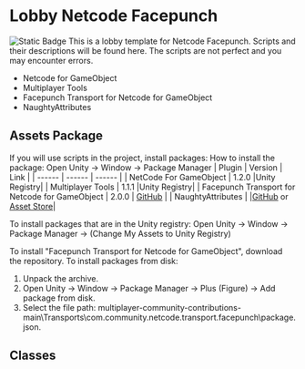 # Lobby Netcode Facepunch
![Static Badge](https://img.shields.io/badge/2021.3.21f1-Unity?style=for-the-badge&logo=Unity&label=Unity&labelColor=black&color=gray)
This is a lobby template for Netcode Facepunch. Scripts and their descriptions will be found here. The scripts are not perfect and you may encounter errors.

- Netcode for GameObject
- Multiplayer Tools
- Facepunch Transport for Netcode for GameObject
- NaughtyAttributes

## Assets Package
If you will use scripts in the project, install packages:
How to install the package: Open Unity -> Window -> Package Manager
| Plugin | Version | Link | 
| ------ | ------ | ------ |
| NetCode For GameObject | 1.2.0 |Unity Registry| 
| Multiplayer Tools | 1.1.1 |Unity Registry|
| Facepunch Transport for Netcode for GameObject | 2.0.0 | [GitHub](https://www.example.com) |
| NaughtyAttributes |  |[GitHub](https://github.com/dbrizov/NaughtyAttributes) or  [Asset Store](https://assetstore.unity.com/packages/tools/utilities/naughtyattributes-129996)|

To install packages that are in the Unity registry: Open Unity -> Window -> Package Manager -> (Change My Assets to Unity Registry)

To install "Facepunch Transport for Netcode for GameObject", download the repository. To install packages from disk:
1. Unpack the archive.
2. Open Unity -> Window -> Package Manager -> Plus (Figure) -> Add package from disk.
3. Select the file path: multiplayer-community-contributions-main\Transports\com.community.netcode.transport.facepunch\package.json.

## Classes

